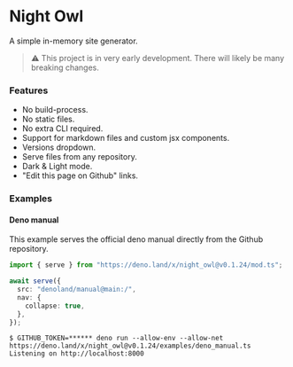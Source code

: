# Night Owl

A simple in-memory site generator.

> ⚠️ This project is in very early development. There will likely be many
> breaking changes.

### Features

- No build-process.
- No static files.
- No extra CLI required.
- Support for markdown files and custom jsx components.
- Versions dropdown.
- Serve files from any repository.
- Dark & Light mode.
- "Edit this page on Github" links.

### Examples

#### Deno manual

This example serves the official deno manual directly from the Github
repository.

```ts
import { serve } from "https://deno.land/x/night_owl@v0.1.24/mod.ts";

await serve({
  src: "denoland/manual@main:/",
  nav: {
    collapse: true,
  },
});
```

```console
$ GITHUB_TOKEN=****** deno run --allow-env --allow-net https://deno.land/x/night_owl@v0.1.24/examples/deno_manual.ts
Listening on http://localhost:8000
```
